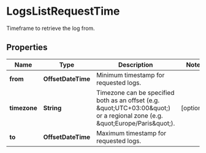 

# LogsListRequestTime

Timeframe to retrieve the log from.

## Properties

Name | Type | Description | Notes
------------ | ------------- | ------------- | -------------
**from** | **OffsetDateTime** | Minimum timestamp for requested logs. | 
**timezone** | **String** | Timezone can be specified both as an offset (e.g. \&quot;UTC+03:00\&quot;) or a regional zone (e.g. \&quot;Europe/Paris\&quot;). |  [optional]
**to** | **OffsetDateTime** | Maximum timestamp for requested logs. | 



